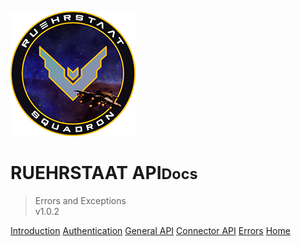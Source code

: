 <!-- _coverpage.md -->

![logo](../../static/Logo200x200.png)

# RUEHRSTAAT API<small>Docs</small>

> Errors and Exceptions<br>v1.0.2

[Introduction](/api/#introduction)
[Authentication](/api/authentication/#authentication)
[General API](/api/general/#general-api)
[Connector API](/api/connector/#connector-api)
[Errors](#errors)
[Home](/)
